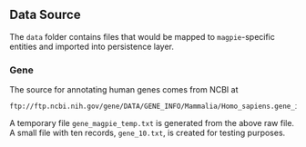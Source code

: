 ## Data Source

The `data` folder contains files that would be mapped to `magpie`-specific entities and imported into persistence layer. 

### Gene
The source for annotating human genes comes from NCBI at 

    ftp://ftp.ncbi.nih.gov/gene/DATA/GENE_INFO/Mammalia/Homo_sapiens.gene_info.gz

A temporary file `gene_magpie_temp.txt` is generated from the above raw file. A small file with ten records, `gene_10.txt`, is created for testing purposes.